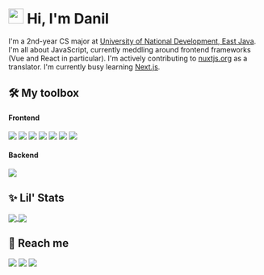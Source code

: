 # <img src="https://raw.githubusercontent.com/MartinHeinz/MartinHeinz/master/wave.gif" width="30px"> Hi, I'm Danil
I'm a 2nd-year CS major at [University of National Development, East Java](https://upnjatim.ac.id). I'm all about JavaScript, currently meddling around frontend frameworks (Vue and React in particular). I'm actively contributing to [nuxtjs.org](https://github.com/nuxt/nuxtjs.org) as a translator. I'm currently busy learning [Next.js](https://nextjs.org).

## 🛠️ My toolbox
#### Frontend
![](https://img.shields.io/badge/-HTML-lightgrey?logo=html5&style=flat-square&logoColor=white&color=E34F26)
![](https://img.shields.io/badge/-CSS-lightgrey?logo=html5&style=flat-square&logoColor=white&color=1572B6&labelColor=1572B6)
![](https://img.shields.io/badge/-JavaScript-lightgrey?logo=javascript&style=flat-square&logoColor=333&color=F7DF1E)
![](https://img.shields.io/badge/-Vue-lightgrey?logo=vue.js&style=flat-square&logoColor=white&color=4FC08D)
![](https://img.shields.io/badge/-Nuxt.js-lightgrey?logo=nuxt.js&style=flat-square&logoColor=white&color=00C58E)
![](https://img.shields.io/badge/-React-lightgrey?logo=react&style=flat-square&logoColor=333&color=61DAFB)
![](https://img.shields.io/badge/-Next.js-lightgrey?logo=next.js&style=flat-square&logoColor=white&color=000000)

#### Backend
![](https://img.shields.io/badge/-Node.js-lightgrey?logo=node.js&style=flat-square&logoColor=white&color=339933)

<!-- #### Languages
![](https://img.shields.io/badge/-Python-lightgrey?logo=python&style=flat-square&logoColor=white&color=3776AB)
![](https://img.shields.io/badge/-TypeScript-lightgrey?logo=typescript&style=flat-square&logoColor=white&color=007ACC) -->

## ✨ Lil' Stats
<a href="https://github.com/danilhendras/danilhendras">
  <img align="center" src="https://github-readme-stats.vercel.app/api/top-langs/?username=danilhendras&layout=compact" />
</a>
<a href="https://github.com/danilhendras/danilhendras">
  <img align="center" src="https://github-readme-stats.vercel.app/api?username=danilhendras&show_icons=true&hide=stars" />
</a> 

## 🤙 Reach me
[![](http://img.shields.io/badge/-LinkedIn-lightgrey?logo=linkedin&style=for-the-badge&logoColor=white&color=0077B5)](https://linkedin.com/in/danilhendra)
[![](http://img.shields.io/badge/-Twitter-lightgrey?logo=twitter&style=for-the-badge&logoColor=white&color=1DA1F2)](https://twitter.com/danilhendras)
[![](http://img.shields.io/badge/-mail-lightgrey?logo=gmail&style=for-the-badge&logoColor=white&color=D14836)](mailto:danilhendrasr@gmail.com)

<!--
**danilhendras/danilhendras** is a ✨ _special_ ✨ repository because its `README.md` (this file) appears on your GitHub profile.

Here are some ideas to get you started:

- 🔭 I’m currently working on ...
- 🌱 I’m currently learning ...
- 👯 I’m looking to collaborate on ...
- 🤔 I’m looking for help with ...
- 💬 Ask me about ...
- 📫 How to reach me: ...
- 😄 Pronouns: ...
- ⚡ Fun fact: ...
-->
